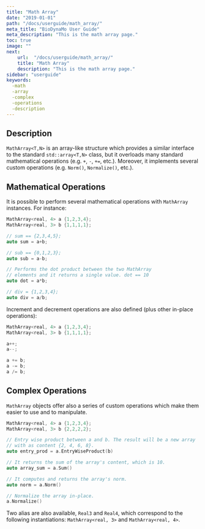 ```yaml
---
title: "Math Array"
date: "2019-01-01"
path: "/docs/userguide/math_array/"
meta_title: "BioDynaMo User Guide"
meta_description: "This is the math array page."
toc: true
image: ""
next:
    url:  "/docs/userguide/math_array/"
    title: "Math Array"
    description: "This is the math array page."
sidebar: "userguide"
keywords:
  -math
  -array
  -complex
  -operations
  -description
---
```


## Description

`MathArray<T,N>` is an array-like structure which provides a similar interface to the
standard `std::array<T,N>` class, but it overloads many standard mathematical
operations (e.g. `+`, `-`, `+=`, etc.). Moreover, it implements several custom
operations (e.g. `Norm()`, `Normalize()`, etc.).

## Mathematical Operations

It is possible to perform several mathematical operations with `MathArray` instances. For instance:

```cpp
MathArray<real, 4> a {1,2,3,4};
MathArray<real, 3> b {1,1,1,1};

// sum == {2,3,4,5};
auto sum = a+b;

// sub == {0,1,2,3};
auto sub = a-b;

// Performs the dot product between the two MathArray
// elements and it returns a single value. dot == 10
auto dot = a*b;

// div = {1,2,3,4};
auto div = a/b;
```
Increment and decrement operations are also defined (plus other in-place operations):

```cpp
MathArray<real, 4> a {1,2,3,4};
MathArray<real, 3> b {1,1,1,1};

a++;
a--;

a += b;
a -= b;
a /= b;
```

## Complex Operations

`MathArray` objects offer also a series of custom operations which make them
easier to use and to manipulate.

```cpp
MathArray<real, 4> a {1,2,3,4};
MathArray<real, 3> b {2,2,2,2};

// Entry wise product between a and b. The result will be a new array
// with as content {2, 4, 6, 8}.
auto entry_prod = a.EntryWiseProduct(b)

// It returns the sum of the array's content, which is 10.
auto array_sum = a.Sum()

// It computes and returns the array's norm.
auto norm = a.Norm()

// Normalize the array in-place.
a.Normalize()

```

Two alias are also available, `Real3` and `Real4`, which correspond to the
following instantiations: `MathArray<real, 3>` and `MathArray<real, 4>`.
